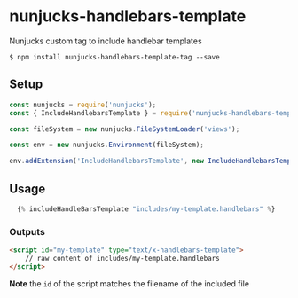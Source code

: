 # nunjucks-handlebars-template
Nunjucks custom tag to include handlebar templates

```
$ npm install nunjucks-handlebars-template-tag --save
```

## Setup
```javascript
const nunjucks = require('nunjucks');
const { IncludeHandlebarsTemplate } = require('nunjucks-handlebars-template-tag');

const fileSystem = new nunjucks.FileSystemLoader('views');

const env = new nunjucks.Environment(fileSystem);

env.addExtension('IncludeHandlebarsTemplate', new IncludeHandlebarsTemplate());
```

## Usage

```javascript
  {% includeHandleBarsTemplate "includes/my-template.handlebars" %}
```

### Outputs
```html
<script id="my-template" type="text/x-handlebars-template">
    // raw content of includes/my-template.handlebars
</script>
```
**Note** the `id` of the script matches the filename of the included file